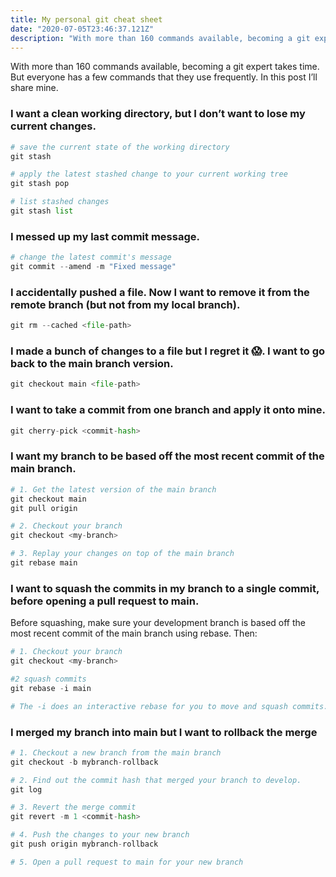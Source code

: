 ```yaml
---
title: My personal git cheat sheet
date: "2020-07-05T23:46:37.121Z"
description: "With more than 160 commands available, becoming a git expert takes time. But everyone has a few commands that they use frequently. In this post I’ll share mine..."
---
```


With more than 160 commands available, becoming a git expert takes time. But everyone has a few commands that they use frequently. In this post I’ll share mine.

### I want a clean working directory, but I don’t want to lose my current changes.

```python
# save the current state of the working directory
git stash

# apply the latest stashed change to your current working tree
git stash pop

# list stashed changes
git stash list
```

### I messed up my last commit message.

```python
# change the latest commit's message
git commit --amend -m "Fixed message"
```

### I accidentally pushed a file. Now I want to remove it from the remote branch (but not from my local branch).

```python
git rm --cached <file-path>
```

### I made a bunch of changes to a file but I regret it :scream:. I want to go back to the main branch version.

```python
git checkout main <file-path>
```

### I want to take a commit from one branch and apply it onto mine.

```python
git cherry-pick <commit-hash>
```

### I want my branch to be based off the most recent commit of the main branch.

```python
# 1. Get the latest version of the main branch
git checkout main
git pull origin

# 2. Checkout your branch
git checkout <my-branch>

# 3. Replay your changes on top of the main branch
git rebase main
```

### I want to squash the commits in my branch to a single commit, before opening a pull request to main.

Before squashing, make sure your development branch is based off the most recent commit of the main branch using rebase. Then:

```python
# 1. Checkout your branch
git checkout <my-branch>

#2 squash commits
git rebase -i main

# The -i does an interactive rebase for you to move and squash commits.
```

### I merged my branch into main but I want to rollback the merge

```python
# 1. Checkout a new branch from the main branch
git checkout -b mybranch-rollback

# 2. Find out the commit hash that merged your branch to develop.
git log

# 3. Revert the merge commit
git revert -m 1 <commit-hash>

# 4. Push the changes to your new branch
git push origin mybranch-rollback

# 5. Open a pull request to main for your new branch
```
